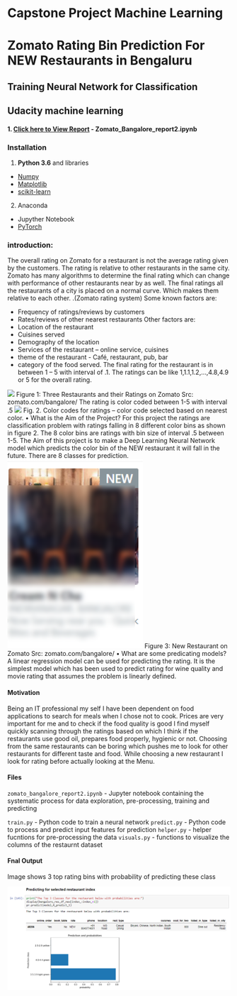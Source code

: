 # Capstone Project Machine Learning
# Zomato Rating Bin Prediction For NEW Restaurants in Bengaluru
## Training Neural Network for Classification
## Udacity machine learning
#### 1. [Click here to View Report](https://github.com/shreyasdhuliya/Restaurant-Rating-prediction-onZomato) - Zomato_Bangalore_report2.ipynb

### Installation
1. **Python 3.6**  and libraries
 - [Numpy](http://www.numpy.org/)
 - [Matplotlib](http://matplotlib.org/)
 - [scikit-learn](http://scikit-learn.org/stable/)
 
 2. Anaconda 
 - Jupyther Notebook
 - [PyTorch](https://pytorch.org/get-started/locally/)
 
 ### introduction:
The overall rating on Zomato for a restaurant is not the average rating given by the customers. The rating is relative to other restaurants in the same city. Zomato has many algorithms to determine the final rating which can change with performance of other restaurants near by as well. The final ratings all the restaurants of a city is placed on a normal curve. Which makes them relative to each other. .(Zomato rating system) 
Some known factors are:
-	Frequency of ratings/reviews by customers
-	Rates/reviews of other nearest restaurants
Other factors are:
-	Location of the restaurant
-	Cuisines served  
-	Demography of the location
-	 Services of the restaurant – online service, cuisines
-	theme of the restaurant - Café, restaurant, pub, bar
-	category of the food served.
The final rating for the restaurant is in between 1 – 5 with interval of .1. The ratings can be like 1,1.1,1.2,…,4.8,4.9 or 5 for the overall rating. 
<img src = "images/rest_rating.png">
Figure 1: Three Restaurants and their Ratings on Zomato
Src: zomato.com/bangalore/
The rating is color coded between 1-5 with interval .5 
<img src = "images/labels_rating.jpg">
Fig. 2. Color codes for ratings – color code selected based on nearest color.  
•	What is the Aim of the  Project?
For this project the ratings are classification problem with ratings falling in 8 different color bins as shown in figure 2. The 8 color bins are ratings with bin size of interval .5 between 1-5. 
The Aim of this project is to make a Deep Learning Neural Network model which predicts the color bin of the NEW restaurant it will fall in the future. There are 8 classes for prediction.
<img src = "images/new.png">
Figure 3: New Restaurant on Zomato
Src: zomato.com/bangalore/
•	What are some predicating models?
A linear regression model can be used for predicting the rating. It is the simplest model which has been used to predict rating for wine quality and movie rating that assumes the problem is linearly defined.    

#### Motivation
Being an IT professional my self I have been dependent on food applications to search for meals when I chose not to cook. Prices are very important for me and to check if the food quality is good I find myself quickly scanning through the ratings based on which I think if the restaurants use good oil, prepares food properly, hygienic or not. Choosing 
from the same restaurants can be boring which pushes me to look for other restaurants for different taste and food. While choosing a new restaurant I look for rating before actually looking at the Menu.


 
 #### Files 
 `zomato_bangalore_report2.ipynb` - Jupyter notebook containing the systematic process for data exploration, pre-processing, training and predicting 
 
 `train.py` - Python code to train a neural network
 `predict.py` - Python code to process and predict input features for prediction
 `helper.py` - helper fucntions for pre-processing the data
 `visuals.py` - functions to visualize the columns of the restaurnt dataset
 
 #### Fnal Output
 
 Image shows 3 top rating bins with probability of predicting these class
 
 <img src = "images/prediction.png">
 
 
